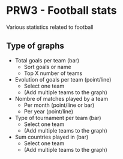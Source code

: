 # PRW3 - Football stats
Various statistics related to football
## Type of graphs
- Total goals per team (bar)
  - Sort goals or name
  - Top X number of teams 
- Evolution of goals per team (point/line)
  - Select one team
  - (Add multiple teams to the graph)
- Nombre of matches played by a team
  - Per month (point/line or bar)
  - Per year (point/line)
- Type of tournament per team (bar)
  - Select one team
  - (Add multiple teams to the graph)
- Sum countries played in (bar)
  - Select one team
  - (Add multiple teams to the graph)